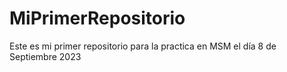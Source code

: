 # MiPrimerRepositorio
Este es mi primer repositorio para la practica en MSM el día 8 de Septiembre 2023
